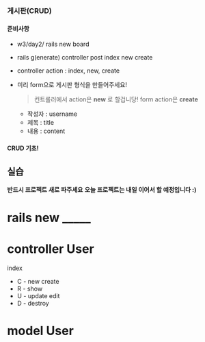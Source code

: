 ### 게시판(CRUD)

#### 준비사항

* w3/day2/
  rails new board

* rails g(enerate) controller post index new create

* controller action : index, new, create

* 미리 form으로 게시판 형식을 만들어주세요!

  > 컨트롤러에서 action은 **new** 로 할겁니당!
  > form action은 **create**

  * 작성자 : username
  * 제목 : title
  * 내용 : content

#### CRUD 기초!

## 실습
**반드시 프로젝트 새로 파주세요**
**오늘 프로젝트는 내일 이어서 할 예정입니다 :)**
# rails new _____

# controller User

index
* C - new create
* R - show
* U - update edit
* D - destroy

# model User
